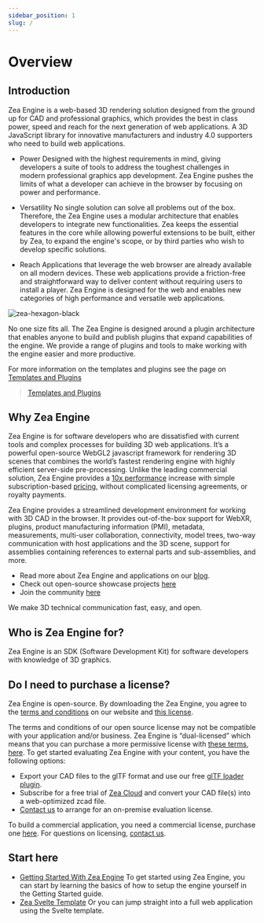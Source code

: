 ```yaml
---
sidebar_position: 1
slug: /
---
```


# Overview

## Introduction

Zea Engine is a web-based 3D rendering solution designed from the ground up for CAD and professional graphics, which provides the best in class power, speed and reach for the next generation of web applications. A 3D JavaScript library for innovative manufacturers and industry 4.0 supporters who need to build web applications.

- Power
  Designed with the highest requirements in mind, giving developers a suite of tools to address the toughest challenges in modern professional graphics app development. Zea Engine pushes the limits of what a developer can achieve in the browser by focusing on power and performance.

- Versatility
  No single solution can solve all problems out of the box. Therefore, the Zea Engine uses a modular architecture that enables developers to integrate new functionalities. Zea keeps the essential features in the core while allowing powerful extensions to be built, either by Zea, to expand the engine's scope, or by third parties who wish to develop specific solutions.

- Reach
  Applications that leverage the web browser are already available on all modern devices. These web applications provide a friction-free and straightforward way to deliver content without requiring users to install a player. Zea Engine is designed for the web and enables new categories of high performance and versatile web applications.

![zea-hexagon-black](/img/misc/zea-hexagon-black.png)

No one size fits all. The Zea Engine is designed around a plugin architecture that enables anyone to build and publish plugins that expand capabilities of the engine. We provide a range of plugins and tools to make working with the engine easier and more productive.

For more information on the templates and plugins see the page on [Templates and Plugins](../Plugins/plugins-templates-overview.md)

> [Templates and Plugins](../Plugins/plugins-templates-overview.md)

## Why Zea Engine

Zea Engine is for software developers who are dissatisfied with current tools and complex processes for building 3D web applications. It’s a powerful open-source WebGL2 javascript framework for rendering 3D scenes that combines the world’s fastest rendering engine with highly efficient server-side pre-processing. Unlike the leading commercial solution, Zea Engine provides a [10x performance](https://blog.zea.live/en/blog/cad-visualization-on-the-web-2021-benchmark-report) increase with simple subscription-based [pricing](https://www.zea.live/pricing), without complicated licensing agreements, or royalty payments.

Zea Engine provides a streamlined development environment for working with 3D CAD in the browser. It provides out-of-the-box support for WebXR, plugins, product manufacturing information (PMI), metadata, measurements, multi-user collaboration, connectivity, model trees, two-way communication with host applications and the 3D scene, support for assemblies containing references to external parts and sub-assemblies, and more.

- Read more about Zea Engine and applications on our [blog](https://blog.zea.live/en/blog).
- Check out open-source showcase projects [here](https://blog.zea.live/en/showcase)
- Join the community [here](https://community.zea.live/)

We make 3D technical communication fast, easy, and open.

## Who is Zea Engine for?

Zea Engine is an SDK (Software Development Kit) for software developers with knowledge of 3D graphics.

## Do I need to purchase a license?

Zea Engine is open-source. By downloading the Zea Engine, you agree to the [terms and conditions](https://www.zea.live/en/terms-of-service) on our website and [this license](https://github.com/ZeaInc/zea-engine/blob/main/LICENSE.md).

The terms and conditions of our open source license may not be compatible with your application and/or business. Zea Engine is “dual-licensed” which means that you can purchase a more permissive license with [these terms](https://www.zea.live/en/commercial-eula?hsLang=en), [here](https://www.zea.live/pricing).
To get started evaluating Zea Engine with your content, you have the following options:

- Export your CAD files to the glTF format and use our free [glTF loader plugin](https://www.zea.live/en/ecosystem/gltf-loader).
- Subscribe for a free trial of [Zea Cloud](https://www.zea.live/cloud) and convert your CAD file(s) into a web-optimized zcad file.
- [Contact us](https://www.zea.live/contact-us) to arrange for an on-premise evaluation license.

To build a commercial application, you need a commercial license, purchase one [here](https://www.zea.live/pricing).
For questions on licensing, [contact us](https://www.zea.live/contact-us).

## Start here

- [Getting Started With Zea Engine](Getting-Started/development-setup.md)
  To get started using Zea Engine, you can start by learning the basics of how to setup the engine yourself in the Getting Started guide.
- [Zea Svelte Template](https://github.com/ZeaInc/zea-svelte-template)
  Or you can jump straight into a full web application using the Svelte template.
